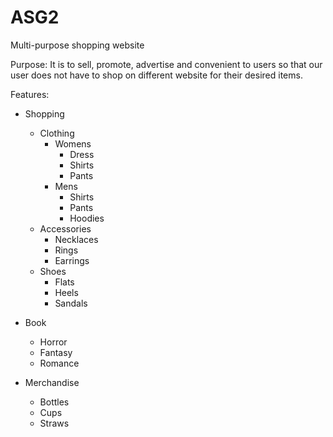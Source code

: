 # ASG2

Multi-purpose shopping website

Purpose: It is to sell, promote, advertise and convenient to users so that our user does not have to shop on different website for their desired items.

Features:

- Shopping
  - Clothing
    - Womens
      - Dress
      - Shirts
      - Pants
    - Mens
      - Shirts
      - Pants
      - Hoodies
  - Accessories
    - Necklaces
    - Rings
    - Earrings
  - Shoes
    - Flats
    - Heels
    - Sandals
- Book

  - Horror
  - Fantasy
  - Romance

- Merchandise
  - Bottles
  - Cups
  - Straws
